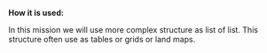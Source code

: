 **How it is used:**

In this mission we will use more complex structure as list of list.
This structure often use as tables or grids or land maps.
